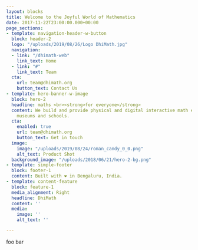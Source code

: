 ```yaml
---
layout: blocks
title: Welcome to the Joyful World of Mathematics
date: 2017-11-22T23:00:00.000+00:00
page_sections:
- template: navigation-header-w-button
  block: header-2
  logo: "/uploads/2019/08/26/Logo DhiMath.jpg"
  navigation:
  - link: "/dhimath-web"
    link_text: Home
  - link: "#"
    link_text: Team
  cta:
    url: team@dhimath.org
    button_text: Contact Us
- template: hero-banner-w-image
  block: hero-2
  headline: maths <br><strong>for everyone</strong>
  content: We build and provide physical and digital interactive math exhibits for
    museums and schools.
  cta:
    enabled: true
    url: team@dhimath.org
    button_text: Get in touch
  image:
    image: "/uploads/2019/08/24/roman_candy_0_0.png"
    alt_text: Product Shot
  background_image: "/uploads/2018/06/21/hero-2-bg.png"
- template: simple-footer
  block: footer-1
  content: Built with ❤︎ in Bengaluru, India.
- template: content-feature
  block: feature-1
  media_alignment: Right
  headline: DhiMath
  content: ''
  media:
    image: ''
    alt_text: ''

---
```

foo bar